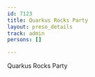 ```yaml
---
id: 7123
title: Quarkus Rocks Party
layout: preso_details
track: admin
persons: []

---
```

Quarkus Rocks Party
